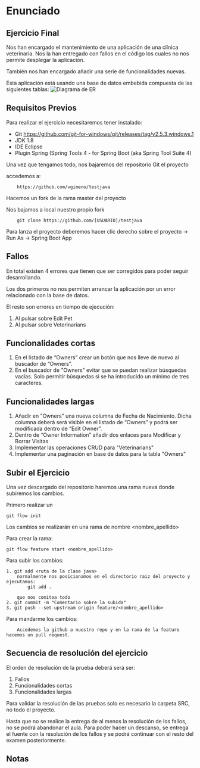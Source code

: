 # Enunciado
## Ejercicio Final
Nos han encargado el mantenimiento de una aplicación de una clínica veterinaria. Nos la han entregado con fallos en el código los cuales no nos permite desplegar la aplicación.

También nos han encargado añadir una serie de funcionalidades nuevas.

Esta aplicación está usando una base de datos embebida compuesta de las siguientes tablas: 
![Diagrama de ER](./er.png)
 
 
## Requisitos Previos
Para realizar el ejercicio necesitaremos tener instalado:

- Git https://github.com/git-for-windows/git/releases/tag/v2.5.3.windows.1
- JDK 1.8
- IDE Eclipse
- Plugin Spring (Spring Tools 4 - for Spring Boot (aka Spring Tool Suite 4)

Una vez que tengamos todo, nos bajaremos del repositorio Git el proyecto

accedemos a:
        
        https://github.com/vgimeno/testjava

Hacemos un fork de la rama master del proyecto

Nos bajamos a local nuestro propio fork

        git clone https://github.com/[USUARIO]/testjava

Para lanza el proyecto deberemos hacer clic derecho sobre el proyecto -> Run As -> Spring Boot App

## Fallos
En total existen 4 errores que tienen que ser corregidos para poder seguir desarrollando.

Los dos primeros no nos permiten arrancar la aplicación por un error relacionado con la base de datos.

El resto son errores en tiempo de ejecución:
1.	Al pulsar sobre Edit Pet
2.	Al pulsar sobre Veterinarians

## Funcionalidades cortas
1. En el listado de “Owners” crear un botón que nos lleve de nuevo al buscador de “Owners”. 
2. En el buscador de "Owners" evitar que se puedan realizar búsquedas vacías. Solo permitir búsquedas si se ha introducido un mínimo de tres caracteres.

## Funcionalidades largas
1. Añadir en "Owners" una nueva columna de Fecha de Nacimiento. Dicha columna deberá será visible en el listado de “Owners” y podrá ser modificada dentro de “Edit Owner”.
2. Dentro de “Owner Information” añadir dos enlaces para Modificar y Borrar Visitas
3. Implementar las operaciones CRUD para "Veterinarians"
4. Implementar una paginación en base de datos para la tabla "Owners"


## Subir el Ejercicio
Una vez descargado del repositorio haremos una rama nueva donde subiremos los cambios.

Primero realizar un

	git flow init

Los cambios se realizarán en una rama de nombre <nombre_apellido>

Para crear la rama:

	git flow feature start <nombre_apellido>

Para subir los cambios:

	1. git add <ruta de la clase java>
		normalmente nos posicionamos en el directorio raiz del proyecto y ejecutamos: 
			git add .
			
		que nos comitea todo	
	2. git commit -m "Comentario sobre la subida"
	3. git push --set-upstream origin feature/<nombre_apellido>

Para mandarme los cambios:
        
        Accedemos la github a nuestro repo y en la rama de la feature hacemos un pull request.


## Secuencia de resolución del ejercicio
El orden de resolución de la prueba deberá será ser:
1. Fallos
2. Funcionalidades cortas
3. Funcionalidades largas

Para validar la resolución de las pruebas solo es necesario la carpeta SRC, no todo el proyecto. 

Hasta que no se realice la entrega de al menos la resolución de los fallos, no se podrá abandonar el aula.
Para poder hacer un descanso, se entrega el fuente con la resolución de los fallos y se podrá continuar con el resto del examen posteriormente.

## Notas
